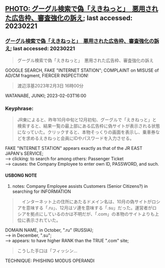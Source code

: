 ## [PHOTO: グーグル検索で偽「えきねっと」　悪用された広告枠、審査強化の訴え](https://www.asahi.com/articles/photo/AS20230202004394.html); last accessed: 20230221

### [グーグル検索で偽「えきねっと」　悪用された広告枠、審査強化の訴え](https://www.asahi.com/articles/ASR22771FQDWULFA02V.html?iref=pc_extlink); last accessed: 20230221

> グーグル検索で偽「えきねっと」　悪用された広告枠、審査強化の訴え

GOOGLE SEARCH, FAKE "INTERNET STATION"; COMPLAINT on MISUSE of AD/CM fragment, FIERCER INSPECTION!

> 渡辺淳基2023年2月3日 16時00分

WATANABE, JUNKI; 2023-02-03T16:00


### Keyphrase:

> JR東によると、昨年10月中旬と12月初旬、グーグルで「えきねっと」と検索すると、結果一覧の最上部にある広告枠に偽サイトが表示される状態になっていた。クリックすると、本物そっくりの画面を表示し、乗車券などを求めるえきねっと会員にIDやパスワードを入力させる。

FAKE "INTERNET STATION" appears exactly as that of the JR EAST JAPAN's SERVICE;<br/>
--> clicking: to search for among others: Passenger Ticket <br/>
--> causes: the Company Employee to enter own ID, PASSWORD, and such.

#### USBONG NOTE

1) notes: Company Employee assists Customers (Senior Citizens?) in searching for INFORMATION

> 　インターネット上の住所にあたるドメイン名は、10月の偽サイトがロシアを意味する「.ru」、12月はソ連を意味する「.su」だった。運営者がロシアを拠点にしているのかは不明だが、「.com」の本物のサイトよりも上位に表示されていた。

DOMAIN NAME, in October, ".ru" (RUSSIA); <br/>
--> in December, ".su";<br/>
--> appears: to have higher RANK than the TRUE ".com" site;<br/>

> こうした手口は「フィッシン…

TECHNIQUE: PHISHING MODUS OPERANDI
